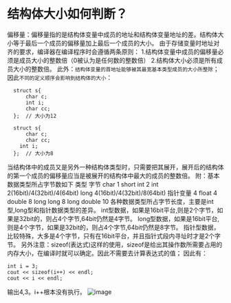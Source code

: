 # 结构体大小如何判断？

偏移量：偏移量指的是结构体变量中成员的地址和结构体变量地址的差。结构体大小等于最后一个成员的偏移量加上最后一个成员的大小。
由于存储变量时地址对齐的要求，编译器在编译程序时会遵循两条原则：
1.结构体变量中成员的偏移量必须是成员大小的整数倍（0被认为是任何数的整数倍）
2.结构体大小必须是所有成员大小的整数倍。
此外：`结构体变量的首地址能够被其最宽基本类型成员的大小所整除`；
因此`不同的定义顺序会影响到结构体的大小`：

```
  struct s{
	  char c;
	  int i;
	  char cc;
  };  // 大小为12

  struct s{
	  char c;
	  char cc;
    int i;
  };  // 大小为8
```
当结构体中的成员又是另外一种结构体类型时，只需要把其展开，展开后的结构体的第一个成员的偏移量应当是被展开的结构体中最大的成员的整数倍。
附：基本数据类型所占字节数如下
类型                  字节
char                  	1
short int             	2
int                   	2(16bit)/4(32bit)/4(64bit)
long                  	4(16bit)/4(32bit)/8(64bit)
指针变量              	4
float                 	4
double                	8
long long             	8
long double           	10
各种数据类型所占字节长度，主要是int型,long型和指针数据类型的差异。
int型数据，如果是16bit平台,则是2个字节，如果是32bit的，则占4个字节,64bit仍然是4字节。
long型数据，如果是16bit平台,则是4个字节，如果是32bit的，则占4个字节,64bit仍然是8字节。
指针型数据，比较特殊，大多是4个字节，只有在16bit平台，并且指针式段内寻址时才是2个字节。
另外注意：sizeof(表达式)这样的使用，sizeof是给出其操作数所需要占用的内存大小，在编译时就可以确定。因此不需要去计算表达式的值；
因此有：
```
int i = 3;
cout << sizeof(i++) << endl;
cout << i << endl;
```
输出4,3。i++根本没有执行。
![image](https://github.com/woojean/woojean.github.io/blob/master/images/img_3.png)